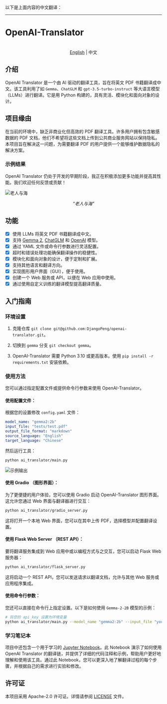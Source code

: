以下是上面内容的中文翻译：

---

# OpenAI-Translator

<p align="center">
    <br> <a href="README.md">English</a> | 中文
</p>

## 介绍

OpenAI Translator 是一个由 AI 驱动的翻译工具，旨在将英文 PDF 书籍翻译成中文。该工具利用了如 `Gemma`、`ChatGLM` 和 `gpt-3.5-turbo-instruct` 等大语言模型（LLMs）进行翻译。它是用 Python 构建的，具有灵活、模块化和面向对象的设计。

## 项目缘由

在当前的环境中，缺乏非商业化但高效的 PDF 翻译工具。许多用户拥有包含敏感数据的 PDF 文档，他们不希望将这些文档上传到公共商业服务网站以保持隐私。本项目旨在解决这一问题，为需要翻译 PDF 的用户提供一个能够维护数据隐私的解决方案。

### 示例结果

OpenAI Translator 仍处于开发的早期阶段，我正在积极添加更多功能并提高其性能。我们欢迎任何反馈或贡献！

![老人与海](images/sample_image_0.png)

<p align="center">
    <em>"老人与海"</em>
</p>

## 功能

- [X] 使用 LLMs 将英文 PDF 书籍翻译成中文。
- [X] 支持 [Gemma 2](https://ai.google.dev/gemma/docs/model_card_2), [ChatGLM](https://github.com/THUDM/ChatGLM-6B) 和 [OpenAI](https://platform.openai.com/docs/models) 模型。
- [X] 通过 YAML 文件或命令行参数进行灵活配置。
- [X] 超时和错误处理功能确保翻译操作的稳健性。
- [X] 模块化和面向对象的设计，便于定制和扩展。
- [x] 支持其他语言和翻译方向。
- [x] 实现图形用户界面（GUI），便于使用。
- [x] 创建一个 Web 服务或 API，以便在 Web 应用中使用。
- [X] 通过使用自定义训练的翻译模型提高翻译质量。

## 入门指南

### 环境设置

1. 克隆仓库 `git clone git@github.com:DjangoPeng/openai-translator.git`。

2. 切换到 `gemma` 分支 `git checkout gemma`。

3. OpenAI-Translator 需要 Python 3.10 或更高版本。使用 `pip install -r requirements.txt` 安装依赖。

### 使用方法

您可以通过指定配置文件或提供命令行参数来使用 OpenAI-Translator。

#### 使用配置文件：

根据您的设置修改 `config.yaml` 文件：

```yaml
model_name: "gemma2:2b"
input_file: "tests/test.pdf"
output_file_format: "markdown"
source_language: "English"
target_language: "Chinese"
```

然后运行工具：

```bash
python ai_translator/main.py
```

![示例输出](images/sample_image_1.png)

#### 使用 Gradio （图形界面）：

为了更便捷的用户体验，您可以使用 Gradio 启动 OpenAI-Translator 图形界面。这允许您通过 Web 界面与翻译器进行交互：

```bash
python ai_translator/gradio_server.py
```

这将打开一个本地 Web 界面，您可以在其中上传 PDF，选择模型并配置翻译设置。

#### 使用 Flask Web Server （REST API）：

要将翻译服务集成到 Web 应用中或以编程方式与之交互，您可以启动 Flask Web 服务器：

```bash
python ai_translator/flask_server.py
```

这将启动一个 REST API，您可以发送请求以翻译文档，允许与其他 Web 服务或应用程序集成。

#### 使用命令行参数：

您还可以直接在命令行上指定设置。以下是如何使用 `Gemma-2-2B` 模型的示例：

```bash
# 将您的 api_key 设置为环境变量
python ai_translator/main.py --model_name "gemma2:2b" --input_file "your_input.pdf" --output_file_format "markdown" --source_language "English" --target_language "Chinese"
```

### 学习笔记本

项目中还包含一个用于学习的 [Jupyter Notebook](./jupyter/translation_chain.ipynb)。此 Notebook 演示了如何使用 OpenAI Translator 的翻译链，并提供了详细的代码注释和示例，帮助用户更好地理解和使用该工具。通过此 Notebook，您可以更深入地了解翻译过程的每个步骤，并根据自己的需求进行实验和修改。


## 许可证

本项目采用 Apache-2.0 许可证。详情请参阅 [LICENSE](LICENSE) 文件。
